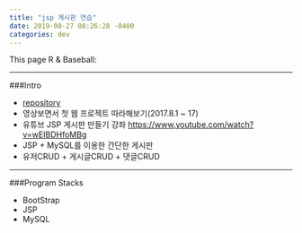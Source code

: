 ```yaml
---
title: "jsp 게시판 연습"
date: 2019-08-27 08:26:28 -0400
categories: dev
---
```


This page R & Baseball:

---

###Intro
- [repository]
- 영상보면서 첫 웹 프로젝트 따라해보기(2017.8.1 ~ 17)
- 유튜브 JSP 게시판 만들기 강좌 https://www.youtube.com/watch?v=wEIBDHfoMBg
- JSP + MySQL를 이용한 간단한 게시판
- 유저CRUD + 게시글CRUD + 댓글CRUD

---

###Program Stacks
- BootStrap
- JSP
- MySQL

[repository]: https://github.com/blackjayH/board-jsp-
